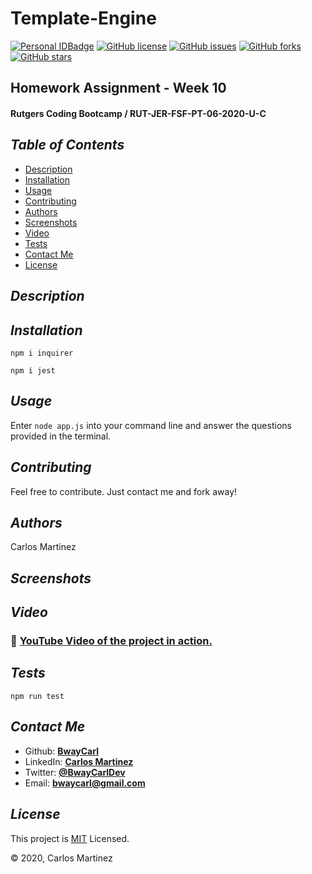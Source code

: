 # Template-Engine
[![Personal IDBadge](https://img.shields.io/badge/Dev-BwayCarl-red)](https://bwaycarl.github.io/Portfolio/)
[![GitHub license](https://img.shields.io/github/license/BwayCarl/Node-README-Generator?logo=MIT)](https://github.com/BwayCarl/Node-README-Generator/blob/master/LICENSE)
[![GitHub issues](https://img.shields.io/github/issues/BwayCarl/Node-README-Generator)](https://github.com/BwayCarl/Node-README-Generator/issues)
[![GitHub forks](https://img.shields.io/github/forks/BwayCarl/Node-README-Generator)](https://github.com/BwayCarl/Node-README-Generator/network)
[![GitHub stars](https://img.shields.io/github/stars/BwayCarl/Node-README-Generator)](https://github.com/BwayCarl/Node-README-Generator/stargazers)
## Homework Assignment - Week 10
#### Rutgers Coding Bootcamp / RUT-JER-FSF-PT-06-2020-U-C

## *Table of Contents*
- [Description](#description)
 - [Installation](#installation)
 - [Usage](#usage)
 - [Contributing](#contributing)
 - [Authors](#authors)
 - [Screenshots](#screenshots)
 - [Video](#video)
 - [Tests](#tests)
 - [Contact Me](#contact-me)
 - [License](#license)

## *Description* 


## *Installation* 
 ```npm i inquirer```

 ```npm i jest```

## *Usage*
 Enter ```node app.js``` into your command line and answer the questions provided in the terminal.

## *Contributing* 
 Feel free to contribute. Just contact me and fork away!

## *Authors* 
 Carlos Martinez

## *Screenshots* 

 ## *Video*

###  :movie_camera: [YouTube Video of the project in action.](https://www.youtube.com/watch?v=TpWVy2nwvtM)

## *Tests*
 ```npm run test```

## *Contact Me*
 - Github: **[BwayCarl](https://github.com/BwayCarl)**
 - LinkedIn: **[Carlos Martinez](https://www.linkedin.com/in/carlos-martinez-8702b146/)** 
 - Twitter: **[@BwayCarlDev](https://twitter.com/BwayDev)**
 - Email: **[bwaycarl@gmail.com](mailto:bwaycarl@gmail.com)**

## *License* 
This project is [MIT](https://github.com/BwayCarl/Node-README-Generator/blob/master/LICENSE) Licensed.
 
 &copy; 2020, Carlos Martinez

